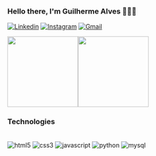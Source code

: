 ### Hello there, I'm Guilherme Alves 🙋🏾‍♂️

[![Linkedin](https://img.shields.io/badge/LinkedIn-0077B5?style=for-the-badge&logo=linkedin&logoColor=white)](www.linkedin.com/in/guilherme-santos-7205b32a9)
[![Instagram](https://img.shields.io/badge/Instagram-E4405F?style=for-the-badge&logo=instagram&logoColor=white)](https://www.instagram.com/alves_guiiii)
[![Gmail](https://img.shields.io/badge/Gmail-D14836?style=for-the-badge&logo=gmail&logoColor=white)](mailto:guilherme.henri6ue@gmail.com)

<div style="display: flex">
  <img height=160 align="center" src="https://github-readme-stats.vercel.app/api?username=Guilherme Henrique Alves Santos&theme=dracula" />
  <img height=160 align="center" src="https://github-readme-stats.vercel.app/api/top-langs?username=Guilherme Henrique Alves Santos&layout=compact&langs_count=8&card_width=320&theme=dracula&hide_progress=true" />
</div>

### Technologies

<div style="display: inline_block">
<br/>

<img align="center" alt="html5" src="https://img.shields.io/badge/HTML5-E34F26?style=for-the-badge&logo=html5&logoColor=white"/>
<img align="center" alt="css3" src="https://img.shields.io/badge/CSS3-1572B6?style=for-the-badge&logo=css3&logoColor=white" />
<img align="center" alt="javascript" src="https://img.shields.io/badge/JavaScript-323330?style=for-the-badge&logo=javascript&logoColor=F7DF1E"/>
<img align="center" alt="python" src="https://img.shields.io/badge/Python-14354C?style=for-the-badge&logo=python&logoColor=white"/>
<img align="center" alt="mysql" src="https://img.shields.io/badge/MySQL-00000F?style=for-the-badge&logo=mysql&logoColor=white">

</div> 
